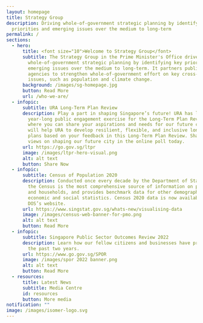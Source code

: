 ```yaml
---
layout: homepage
title: Strategy Group
description: Driving whole-of-government strategic planning by identifying key
  priorities and emerging issues over the medium to long-term
permalink: /
sections:
  - hero:
      title: <font size="10">Welcome to Strategy Group</font>
      subtitle: The Strategy Group in the Prime Minister's Office drives
        whole-of-government strategic planning by identifying key priorities and
        emerging issues over the medium to long-term. It partners public
        agencies to strengthen whole-of-government effort on key cross-cutting
        issues, such as population and climate change.
      background: /images/sg-homepage.jpg
      button: Read More
      url: /who-we-are/
  - infopic:
      subtitle: URA Long-Term Plan Review
      description: Play a part in shaping Singapore’s future! URA has launched a
        year-long public engagement exercise for the Long-Term Plan Review,
        where you can share your aspirations and needs for our future city. This
        will help URA to develop resilient, flexible, and inclusive long-term
        plans based on your feedback in this Long-Term Plan Review. Share your
        views on shaping our future city in the online poll today.
      url: https://go.gov.sg/ltpr
      image: /images/ltpr-hero-visual.png
      alt: alt text
      button: Share Now
  - infopic:
      subtitle: Census of Population 2020
      description: Conducted once every decade by the Department of Statistics (DOS),
        the Census is the most comprehensive source of information on population
        and households, and provides benchmark data for other demographic,
        economic and social statistics. Census 2020 data is now available on
        DOS’s website.
      url: https://www.singstat.gov.sg/whats-new/visualising-data
      image: /images/census-web-banner-for-pmo.png
      alt: alt text
      button: Read More
  - infopic:
      subtitle: Singapore Public Sector Outcomes Review 2022
      description: Learn how our fellow citizens and businesses have progressed over
        the past two years.
      url: https://www.go.gov.sg/SPOR
      image: /images/spor 2022 banner.png
      alt: alt text
      button: Read More
  - resources:
      title: Latest News
      subtitle: Media Centre
      id: resources
      button: More media
notification: ""
image: /images/isomer-logo.svg
---
```

